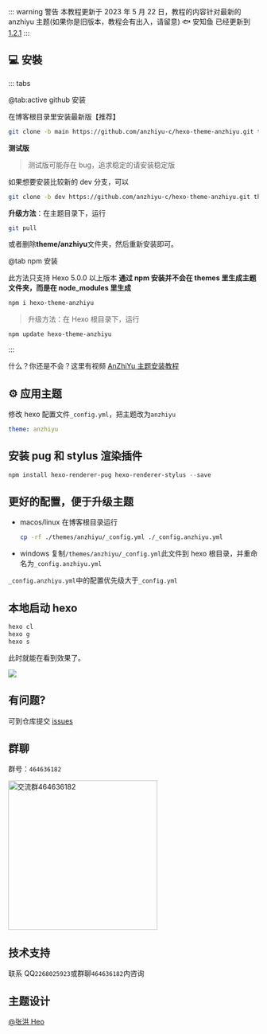 ::: warning 警告
本教程更新于 2023 年 5 月 22 日，教程的内容针对最新的 anzhiyu 主题(如果你是旧版本，教程会有出入，请留意)
🐟 安知鱼 已经更新到 [1.2.1](https://github.com/anzhiyu-c/hexo-theme-anzhiyu/releases/tag/1.2.1)
:::

## 💻 安裝

::: tabs

@tab:active github 安装

在博客根目录里安装最新版【推荐】

```bash
git clone -b main https://github.com/anzhiyu-c/hexo-theme-anzhiyu.git themes/anzhiyu
```

**测试版**

> 测试版可能存在 bug，追求稳定的请安装稳定版

如果想要安装比较新的 dev 分支，可以

```bash
git clone -b dev https://github.com/anzhiyu-c/hexo-theme-anzhiyu.git themes/anzhiyu
```

**升级方法**：在主题目录下，运行

```bash
git pull
```

或者删除**theme/anzhiyu**文件夹，然后重新安装即可。

@tab npm 安装

此方法只支持 Hexo 5.0.0 以上版本
**通过 npm 安装并不会在 themes 里生成主题文件夹，而是在 node_modules 里生成**

```bash
npm i hexo-theme-anzhiyu
```

> 升级方法：在 Hexo 根目录下，运行

```bash
npm update hexo-theme-anzhiyu
```

:::

什么？你还是不会？这里有视频 [AnZhiYu 主题安装教程](https://www.bilibili.com/video/BV1Rs4y127hu/?spm_id_from=333.788&vd_source=4d9717102296e4b7a60ecdfad55ae2dd)

## ⚙ 应用主题

修改 hexo 配置文件`_config.yml`，把主题改为`anzhiyu`

```yml
theme: anzhiyu
```

## 安装 pug 和 stylus 渲染插件

```powershell
npm install hexo-renderer-pug hexo-renderer-stylus --save
```

## 更好的配置，便于升级主题

- macos/linux
  在博客根目录运行

  ```bash
  cp -rf ./themes/anzhiyu/_config.yml ./_config.anzhiyu.yml
  ```

- windows
  复制`/themes/anzhiyu/_config.yml`此文件到 hexo 根目录，并重命名为`_config.anzhiyu.yml`

`_config.anzhiyu.yml`中的配置优先级大于`_config.yml`

## 本地启动 hexo

```bash
hexo cl
hexo g
hexo s
```

此时就能在看到效果了。

![](https://img02.anzhiy.cn/adminuploads/1/2023/03/31/642677a150e9d.png)

## 有问题?

可到仓库提交 [issues](https://github.com/anzhiyu-c/hexo-theme-anzhiyu/issues)

## 群聊

群号：`464636182`

<div>
<img height="300" alt="交流群464636182" src="https://img02.anzhiy.cn/adminuploads/1/2023/04/14/6438b945e1834.webp" />
</div>

## 技术支持

联系 QQ`2268025923`或群聊`464636182`内咨询

## 主题设计

[@张洪 Heo](https://github.com/zhheo)
